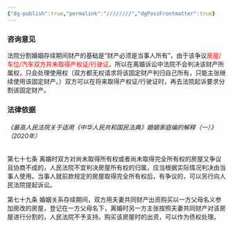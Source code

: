 ```yaml
---
{"dg-publish":true,"permalink":"////////","dgPassFrontmatter":true}
---
```


### 咨询意见
法院分割婚姻存续期间财产的基础是“财产必须是当事人所有”，由于该争议<font color="#ff0000">房屋/车位/汽车双方并未取得产权证/行驶证</font>，所以在离婚诉讼中法院不会判决该财产所属权，只会处理使用权（双方都无权请求将该固定财产判归自己所有，只能主张继续使用该固定财产。）双方可以在将来取得产权证/行驶证时，再去法院起诉要求分割该固定财产。

### 法律依据
###### 《最高人民法院关于适用《中华人民共和国民法典》婚姻家庭编的解释（一）》（2020年）
第七十七条 离婚时双方对尚未取得所有权或者尚未取得完全所有权的房屋又争议且协商不成的，人民法院不宜判决房屋所有权的归属，应当根据实际情况判决由当事人使用。当事人就前款规定的房屋取得完全所有权后，有争议的，可以另行向人民法院提起诉讼。

第七十九条 婚姻关系存续期间，双方用夫妻共同财产出资购买以一方父母名义参加房改的房屋，登记在一方父母名下，离婚时另一方主张按照夫妻共同财产对该房屋进行分割的，人民法院不予支持。购买该房屋时的出资，可以作为债权处理。